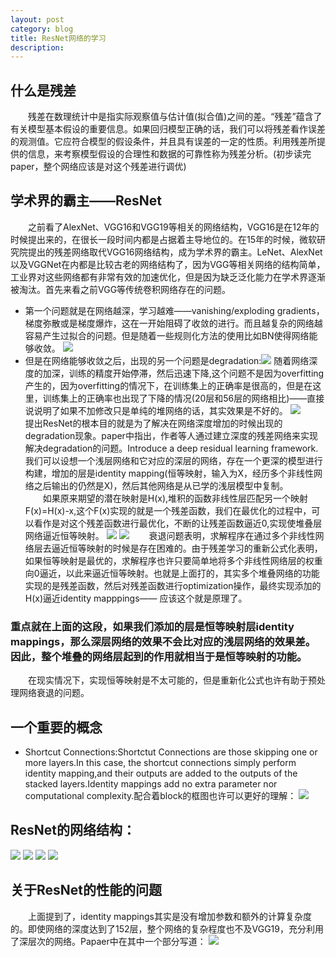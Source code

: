 ```yaml
---
layout: post
category: blog
title: ResNet网络的学习
description:
---
```


## 什么是残差
　　残差在数理统计中是指实际观察值与估计值(拟合值)之间的差。“残差”蕴含了有关模型基本假设的重要信息。如果回归模型正确的话，我们可以将残差看作误差的观测值。它应符合模型的假设条件，并且具有误差的一定的性质。利用残差所提供的信息，来考察模型假设的合理性和数据的可靠性称为残差分析。(初步读完paper，整个网络应该是对这个残差进行调优)<br>
## 学术界的霸主——ResNet
　　之前看了AlexNet、VGG16和VGG19等相关的网络结构，VGG16是在12年的时候提出来的，在很长一段时间内都是占据着主导地位的。在15年的时候，微软研究院提出的残差网络取代VGG16网络结构，成为学术界的霸主。LeNet、AlexNet以及VGGNet在内都是比较古老的网络结构了，因为VGG等相关网络的结构简单，工业界对这些网络都有非常有效的加速优化，但是因为缺乏泛化能力在学术界逐渐被淘汰。首先来看之前VGG等传统卷积网络存在的问题。
- 第一个问题就是在网络越深，学习越难——vanishing/exploding gradients，梯度弥散或是梯度爆炸，这在一开始阻碍了收敛的进行。而且越复杂的网络越容易产生过拟合的问题。但是随着一些规则化方法的使用比如BN使得网络能够收敛。
![](/downloads/converging.png)
- 但是在网络能够收敛之后，出现的另一个问题是degradation:![](/downloads/degradation.png)
随着网络深度的加深，训练的精度开始停滞，然后迅速下降,这个问题不是因为overfitting产生的，因为overfitting的情况下，在训练集上的正确率是很高的，但是在这里，训练集上的正确率也出现了下降的情况(20层和56层的网络相比)——直接说说明了如果不加修改只是单纯的堆网络的话，其实效果是不好的。
![](/downloads/fig1.png)
　　提出ResNet的根本目的就是为了解决在网络深度增加的时候出现的degradation现象。paper中指出，作者等人通过建立深度的残差网络来实现解决degradation的问题。Introduce a deep residual learning framework.我们可以设想一个浅层网络和它对应的深层的网络，存在一个更深的模型进行构建，增加的层是identity mapping(恒等映射，输入为X，经历多个非线性网络之后输出的仍然是X)，然后其他网络是从已学的浅层模型中复制。<br>
　　如果原来期望的潜在映射是H(x),堆积的函数非线性层匹配另一个映射F(x)=H(x)-x,这个F(x)实现的就是一个残差函数，我们在最优化的过程中，可以看作是对这个残差函数进行最优化，不断的让残差函数逼近0,实现使堆叠层网络逼近恒等映射。
![](/downloads/ResNet1.png)
![](/downloads/ResNet2.png)
　　衰退问题表明，求解程序在通过多个非线性网络层去逼近恒等映射的时候是存在困难的。由于残差学习的重新公式化表明，如果恒等映射是最优的，求解程序也许只要简单地将多个非线性网络层的权重向0逼近，以此来逼近恒等映射。也就是上面打的，其实多个堆叠网络的功能实现的是残差函数，然后对残差函数进行optimization操作，最终实现添加的H(x)逼近identity mapppings—— 应该这个就是原理了。
### 重点就在上面的这段，如果我们添加的层是恒等映射层identity mappings，那么深层网络的效果不会比对应的浅层网络的效果差。因此，整个堆叠的网络层起到的作用就相当于是恒等映射的功能。
　　在现实情况下，实现恒等映射是不太可能的，但是重新化公式也许有助于预处理网络衰退的问题。

## 一个重要的概念
- Shortcut Connections:Shortctut Connections are those skipping one or more layers.In this case, the shortcut connections simply perform identity mapping,and their outputs are added to the outputs of the stacked layers.Identity mappings add no extra parameter nor computational complexity.配合着block的框图也许可以更好的理解：
![](/downloads/block.png)

## ResNet的网络结构：
![](/downloads/ResArch1.png)
![](/downloads/ResArch2.png)
![](/downloads/ResArch3.png)
![](/downloads/ResArch4.png)

## 关于ResNet的性能的问题
　　上面提到了，identity mappings其实是没有增加参数和额外的计算复杂度的。即使网络的深度达到了152层，整个网络的复杂程度也不及VGG19，充分利用了深层次的网络。Papaer中在其中一个部分写道：
![](/downloads/Res152.png)